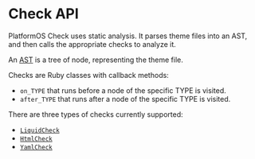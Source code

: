 # Check API

PlatformOS Check uses static analysis. It parses theme files into an AST, and then calls the appropriate checks to analyze it.

An [AST](https://en.wikipedia.org/wiki/Abstract_syntax_tree) is a tree of node, representing the theme file.

Checks are Ruby classes with callback methods:
- `on_TYPE` that runs before a node of the specific TYPE is visited.
- `after_TYPE` that runs after a node of the specific TYPE is visited.

There are three types of checks currently supported:

- [`LiquidCheck`](/docs/api/liquid_check.md)
- [`HtmlCheck`](/docs/api/html_check.md)
- [`YamlCheck`](/docs/api/yaml_check.md)
